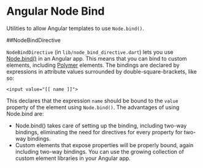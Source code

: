 Angular Node Bind
=================

Utilities to allow Angular templates to use `Node.bind()`.

##NodeBindDirective

`NodeBindDirective` (in `lib/node_bind_directive.dart`) lets you use
[Node.bind()][1] in an Angular app. This means that you can bind to custom
elements, including [Polymer][2] elements. The bindings are declared by
expressions in attribute values surrounded by double-square-brackets, like so:

    <input value="[[ name ]]">
    
This declares that the expression <code>name</code> should be bound to the
`value` property of the element using `Node.bind()`. The advantages of using
Node.bind are:

  * Node.bind() takes care of setting up the binding, including two-way
    bindings, eliminating the need for directives for every property for two-way
    bindings.
  * Custom elements that expose properties will be properly bound, again
    including two-way bindings. You can use the growing collection of
    custom element libraries in your Angular app.

[1]: http://www.polymer-project.org/platform/node_bind.html
[2]: http://www.polymer-project.org/
